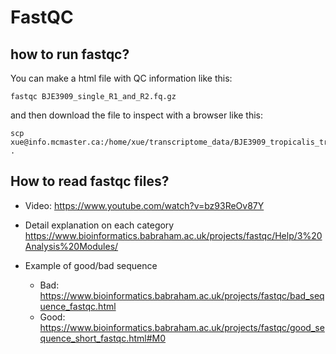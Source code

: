 # FastQC

## how to run fastqc?
You can make a html file with QC information like this:

```
fastqc BJE3909_single_R1_and_R2.fq.gz
```

and then download the file to inspect with a browser like this:

```
scp xue@info.mcmaster.ca:/home/xue/transcriptome_data/BJE3909_tropicalis_trimmed_data/BJE3909_single_R1_and_R2_fastqc.html .
```

## How to read fastqc files?
- Video: https://www.youtube.com/watch?v=bz93ReOv87Y

- Detail explanation on each category
https://www.bioinformatics.babraham.ac.uk/projects/fastqc/Help/3%20Analysis%20Modules/

- Example of good/bad sequence
  - Bad: https://www.bioinformatics.babraham.ac.uk/projects/fastqc/bad_sequence_fastqc.html
  - Good: https://www.bioinformatics.babraham.ac.uk/projects/fastqc/good_sequence_short_fastqc.html#M0
